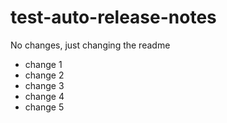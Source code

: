 # test-auto-release-notes

No changes, just changing the readme

- change 1
- change 2
- change 3
- change 4
- change 5